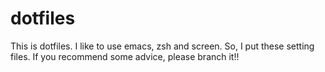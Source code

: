 dotfiles
========
This is dotfiles.
I like to use emacs, zsh and screen.
So, I put these setting files.
If you recommend some advice, please branch it!!
